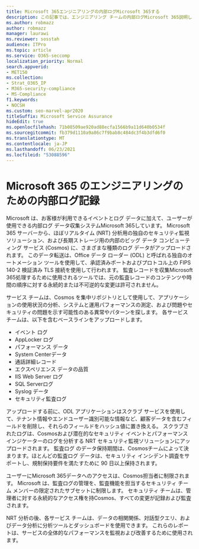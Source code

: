```yaml
---
title: Microsoft 365エンジニアリングの内部ログMicrosoft 365する
description: この記事では、エンジニアリング チームの内部ログMicrosoft 365説明します。
ms.author: robmazz
author: robmazz
manager: laurawi
ms.reviewer: sosstah
audience: ITPro
ms.topic: article
ms.service: O365-seccomp
localization_priority: Normal
search.appverid:
- MET150
ms.collection:
- Strat_O365_IP
- M365-security-compliance
- MS-Compliance
f1.keywords:
- NOCSH
ms.custom: seo-marvel-apr2020
titleSuffix: Microsoft Service Assurance
hideEdit: true
ms.openlocfilehash: 71b08509ae920ad88ecfa1566b9a11d640b0534f
ms.sourcegitcommit: fb379d1110a9a86c7f9bab8c484dc3f4b3dfd6f0
ms.translationtype: MT
ms.contentlocale: ja-JP
ms.lasthandoff: 06/23/2021
ms.locfileid: "53088596"
---
```

# <a name="internal-logging-for-microsoft-365-engineering"></a>Microsoft 365 のエンジニアリングのための内部ログ記録

Microsoft は、お客様が利用できるイベントとログ データに加えて、ユーザーが使用できる内部ログ データ収集システムMicrosoft 365しています。 Microsoft 365 サーバーから、ほぼリアルタイム (NRT) 分析用の独自のセキュリティ監視ソリューション、および長期ストレージ用の内部のビッグ データ コンピューティング サービス (Cosmos) に、さまざまな種類のログ データがアップロードされます。 このデータ転送は、Office データ ローダー (ODL) と呼ばれる独自のオートメーション ツールを使用して、承認済みポートおよびプロトコル上の FIPS 140-2 検証済み TLS 接続を使用して行われます。 監査レコードを収集Microsoft 365処理するために使用されるツールでは、元の監査レコードのコンテンツや時間の順序に対する永続的または不可逆的な変更は許可されません。

サービス チームは、Cosmos を集中リポジトリとして使用して、アプリケーションの使用状況の分析、システムと運用パフォーマンスの測定、および問題やセキュリティの問題を示す可能性のある異常やパターンを探します。 各サービス チームは、以下を含むベースラインをアップロードします。

- イベント ログ
- AppLocker ログ
- パフォーマンス データ
- System Centerデータ
- 通話詳細レコード
- エクスペリエンス データの品質
- IIS Web Server ログ
- SQL Serverログ
- Syslog データ
- セキュリティ監査ログ

アップロードする前に、ODL アプリケーションはスクラブ サービスを使用して、テナント情報やエンドユーザー識別可能な情報など、顧客データを含むフィールドを削除し、それらのフィールドをハッシュ値に置き換える。 スクラブされたログは、Cosmosおよび潜在的なセキュリティ イベントとパフォーマンス インジケーターのログを分析する NRT セキュリティ監視ソリューションにアップロードされます。 監査ログ のデータ保持期間は、Cosmosチームによって決まります。ほとんどの監査ログ データは、セキュリティ インシデント調査をサポートし、規制保持要件を満たすために 90 日以上保持されます。

ユーザーにMicrosoft 365データへのアクセスは、Cosmos担当者に制限されます。 Microsoft は、監査ログの管理を、監査機能を担当するセキュリティ チーム メンバーの限定されたサブセットに制限します。 セキュリティ チームは、管理者に対する永続的なアクセス権を持Cosmos、すべての変更が記録および監査されます。

NRT 分析の後、各サービス チームは、データの相関関係、対話型クエリ、およびデータ分析に分析ツールとダッシュボードを使用できます。 これらのレポートは、サービスの全体的なパフォーマンスを監視および改善するために使用されます。
